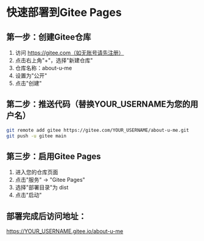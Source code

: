 # 快速部署到Gitee Pages

## 第一步：创建Gitee仓库
1. 访问 https://gitee.com（如无账号请先注册）
2. 点击右上角"+"，选择"新建仓库"
3. 仓库名称：about-u-me
4. 设置为"公开"
5. 点击"创建"

## 第二步：推送代码（替换YOUR_USERNAME为您的用户名）
```bash
git remote add gitee https://gitee.com/YOUR_USERNAME/about-u-me.git
git push -u gitee main
```

## 第三步：启用Gitee Pages
1. 进入您的仓库页面
2. 点击"服务" -> "Gitee Pages"
3. 选择"部署目录"为 dist
4. 点击"启动"

## 部署完成后访问地址：
https://YOUR_USERNAME.gitee.io/about-u-me

